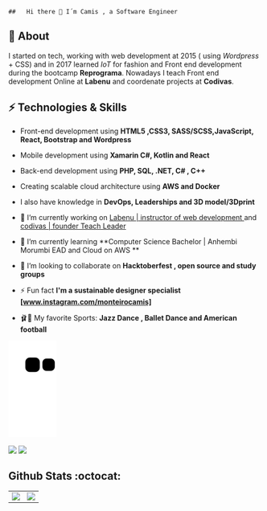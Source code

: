     
    ##   Hi there 👋 I´m Camis , a Software Engineer




## 🖖 About
I started on tech, working with web development at 2015 ( using *Wordpress* + CSS) and in 2017 learned *IoT* for fashion and Front end development during the bootcamp **Reprograma**. Nowadays I teach Front end development Online at **Labenu** and coordenate projects at **Codivas**.

## ⚡ Technologies & Skills
- Front-end development using **HTML5 ,CSS3,  SASS/SCSS,JavaScript, React, Bootstrap and Wordpress**
- Mobile development using **Xamarin C#,  Kotlin and React**
- Back-end development using **PHP, SQL, .NET, C# , C++**
- Creating scalable cloud architecture using **AWS and Docker**
- I also have knowledge in **DevOps, Leaderships and 3D model/3Dprint**

- 🔭 I’m currently working on [ Labenu | instructor of web development ](https://www.labenu.com.br/) and [ codivas | founder Teach Leader ](https://www.codivas.com.br/)

- 🌱 I’m currently learning **Computer Science Bachelor | Anhembi Morumbi EAD and Cloud on AWS **

- 👯 I’m looking to collaborate on **Hacktoberfest , open source and study groups**

- ⚡ Fun fact **I'm a sustainable designer specialist [www.instagram.com/monteirocamis]**

- 🩰🏈 My favorite Sports: **Jazz Dance , Ballet Dance and American football**

 ![Snake animation](https://github.com/monteirocamis/monteirocamis/blob/output/github-contribution-grid-snake.svg)
 
  
<p align="center">

  <a href="https://www.linkedin.com/in/camismchaves/"><img src="https://img.shields.io/badge/-monteirocamis-purple?style=flat&logo=Linkedin&logoColor=white" /></a>
  <a href="mailto:devcamismonteiro@gmail.com"><img src="https://img.shields.io/badge/-devcamismonteiro@gmail.com-c14438?style=flat&logo=Gmail&logoColor=white" /></a>
</p>

## Github Stats :octocat:
<center>
<table>
  <tr>
    <td><img align="left" padding-right="10px" src=https://github-readme-stats.vercel.app/api?username=monteirocamis&show_icons=true ></td>
    <td><img align="left" padding-right="10px" src=https://github-readme-stats.vercel.app/api/top-langs/?username=monteirocamis&show_icons=true&layout=compact></td>
  </tr>  
</table>
</center>
